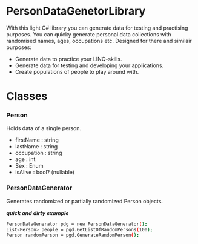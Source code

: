 # PersonDataGenetorLibrary
With this light C# library you can generate data for testing and practising purposes.
You can quicky generate personal data collections with randomised names, ages, occupations etc.
Designed for there and similair purposes:
   - Generate data to practice your LINQ-skills.
   - Generate data for testing and developing your applications.
   - Create populations of people to play around with.

# Classes

### Person
Holds data of a single person. 
- firstName : string
- lastName : string
- occupation : string
- age : int
- Sex : Enum
- isAlive : bool? (nullable)

### PersonDataGenerator
Generates randomized or partially randomized Person objects. 

***quick and dirty example***
```sh
PersonDataGenerator pdg = new PersonDataGenerator();
List<Person> people = pgd.GetListOfRandomPersons(100);
Person randomPerson = pgd.GenerateRandomPerson();
```
